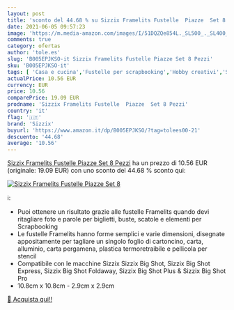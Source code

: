 ```yaml
---
layout: post
title: 'sconto del 44.68 % su Sizzix Framelits Fustelle  Piazze  Set 8  '
date: 2021-06-05 09:57:23
image: 'https://m.media-amazon.com/images/I/51DQZQe854L._SL500_._SL400_.jpg'
comments: true
category: ofertas
author: 'tole.es'
slug: 'B005EPJKSO-it Sizzix Framelits Fustelle Piazze Set 8 Pezzi'
sku: 'B005EPJKSO-it'
tags: [ 'Casa e cucina','Fustelle per scrapbooking','Hobby creativi','Scrapbooking','sizzix', ]
actualPrice: 10.56 EUR
currency: EUR
price: 10.56
comparePrice: 19.09 EUR
prodname: 'Sizzix Framelits Fustelle  Piazze  Set 8 Pezzi'
country: 'it'
flag: '🇮🇹'
brand: 'Sizzix'
buyurl: 'https://www.amazon.it/dp/B005EPJKSO/?tag=tolees00-21'
descuento: '44.68'
average: '10.56'
---
```


[Sizzix Framelits Fustelle  Piazze  Set 8 Pezzi](https://www.amazon.it/dp/B005EPJKSO/?tag=tolees00-21) ha un prezzo di 10.56 EUR (originale: 19.09 EUR) con uno sconto del 44.68 % sconto qui:

[![Sizzix Framelits Fustelle  Piazze  Set 8](https://m.media-amazon.com/images/I/51DQZQe854L._SL500_._SL400_.jpg)](https://www.amazon.it/dp/B005EPJKSO/?tag=tolees00-21)

ℹ️:

- Puoi ottenere un risultato grazie alle fustelle Framelits quando devi ritagliare foto e parole per biglietti, buste, scatole e elementi per Scrapbooking
- Le fustelle Framelits hanno forme semplici e varie dimensioni, disegnate appositamente per tagliare un singolo foglio di cartoncino, carta, alluminio, carta pergamena, plastica termoretraibile e pellicola per stencil
- Compatibile con le macchine Sizzix Sizzix Big Shot, Sizzix Big Shot Express, Sizzix Big Shot Foldaway, Sizzix Big Shot Plus & Sizzix Big Shot Pro
- 10.8cm x 10.8cm - 2.9cm x 2.9cm

[🛒 Acquista qui!!](https://www.amazon.it/dp/B005EPJKSO/?tag=tolees00-21)
